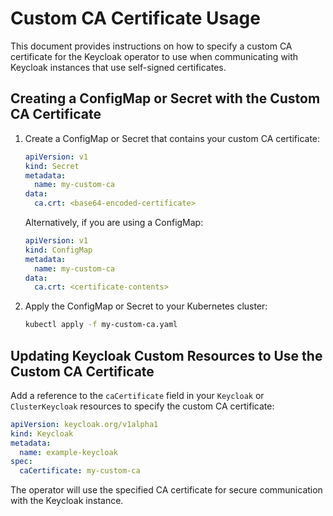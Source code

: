 # Custom CA Certificate Usage

This document provides instructions on how to specify a custom CA certificate for the Keycloak operator to use when communicating with Keycloak instances that use self-signed certificates.

## Creating a ConfigMap or Secret with the Custom CA Certificate

1. Create a ConfigMap or Secret that contains your custom CA certificate:

   ```yaml
   apiVersion: v1
   kind: Secret
   metadata:
     name: my-custom-ca
   data:
     ca.crt: <base64-encoded-certificate>
   ```

   Alternatively, if you are using a ConfigMap:

   ```yaml
   apiVersion: v1
   kind: ConfigMap
   metadata:
     name: my-custom-ca
   data:
     ca.crt: <certificate-contents>
   ```

2. Apply the ConfigMap or Secret to your Kubernetes cluster:

   ```sh
   kubectl apply -f my-custom-ca.yaml
   ```

## Updating Keycloak Custom Resources to Use the Custom CA Certificate

Add a reference to the `caCertificate` field in your `Keycloak` or `ClusterKeycloak` resources to specify the custom CA certificate:

```yaml
apiVersion: keycloak.org/v1alpha1
kind: Keycloak
metadata:
  name: example-keycloak
spec:
  caCertificate: my-custom-ca
```

The operator will use the specified CA certificate for secure communication with the Keycloak instance.
